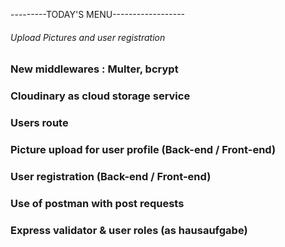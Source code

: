 
---------TODAY'S MENU------------------

###### Upload Pictures and user registration

### New middlewares : Multer, bcrypt

### Cloudinary as cloud storage service

### Users route

### Picture upload for user profile (Back-end / Front-end)

### User registration (Back-end / Front-end)

### Use of postman with post requests

### Express validator & user roles (as hausaufgabe)